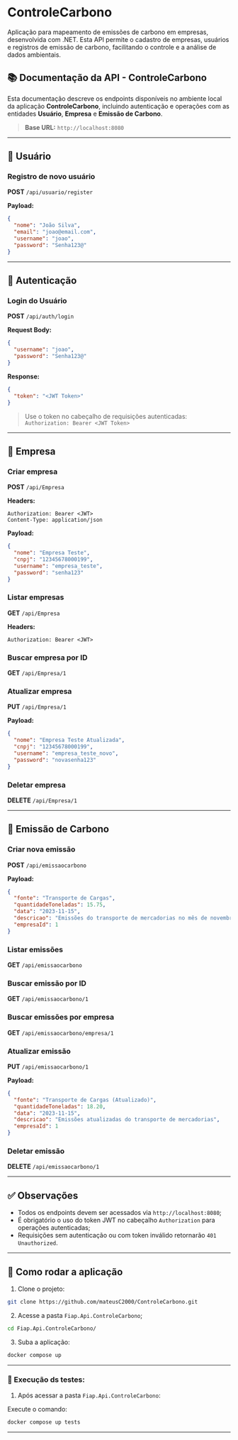 # ControleCarbono

Aplicação para mapeamento de emissões de carbono em empresas, desenvolvida com .NET. Esta API permite o cadastro de empresas, usuários e registros de emissão de carbono, facilitando o controle e a análise de dados ambientais.

## 📚 Documentação da API - ControleCarbono

Esta documentação descreve os endpoints disponíveis no ambiente local da aplicação **ControleCarbono**, incluindo autenticação e operações com as entidades **Usuário**, **Empresa** e **Emissão de Carbono**.

> **Base URL:** `http://localhost:8080`

---

## 👤 Usuário

### Registro de novo usuário

**POST** `/api/usuario/register`

**Payload:**
```json
{
  "nome": "João Silva",
  "email": "joao@email.com",
  "username": "joao",
  "password": "Senha123@"
}
```

---

## 🔐 Autenticação

### Login do Usuário

**POST** `/api/auth/login`

**Request Body:**
```json
{
  "username": "joao",
  "password": "Senha123@"
}
```

**Response:**
```json
{
  "token": "<JWT Token>"
}
```

> Use o token no cabeçalho de requisições autenticadas:  
> `Authorization: Bearer <JWT Token>`

---


## 🏢 Empresa

### Criar empresa

**POST** `/api/Empresa`

**Headers:**
```
Authorization: Bearer <JWT>
Content-Type: application/json
```

**Payload:**
```json
{
  "nome": "Empresa Teste",
  "cnpj": "12345678000199",
  "username": "empresa_teste",
  "password": "senha123"
}
```

### Listar empresas

**GET** `/api/Empresa`

**Headers:**
```
Authorization: Bearer <JWT>
```

### Buscar empresa por ID

**GET** `/api/Empresa/1`

### Atualizar empresa

**PUT** `/api/Empresa/1`

**Payload:**
```json
{
  "nome": "Empresa Teste Atualizada",
  "cnpj": "12345678000199",
  "username": "empresa_teste_novo",
  "password": "novasenha123"
}
```

### Deletar empresa

**DELETE** `/api/Empresa/1`

---

## 🌱 Emissão de Carbono

### Criar nova emissão

**POST** `/api/emissaocarbono`

**Payload:**
```json
{
  "fonte": "Transporte de Cargas",
  "quantidadeToneladas": 15.75,
  "data": "2023-11-15",
  "descricao": "Emissões do transporte de mercadorias no mês de novembro",
  "empresaId": 1
}
```

### Listar emissões

**GET** `/api/emissaocarbono`

### Buscar emissão por ID

**GET** `/api/emissaocarbono/1`

### Buscar emissões por empresa

**GET** `/api/emissaocarbono/empresa/1`

### Atualizar emissão

**PUT** `/api/emissaocarbono/1`

**Payload:**
```json
{
  "fonte": "Transporte de Cargas (Atualizado)",
  "quantidadeToneladas": 18.20,
  "data": "2023-11-15",
  "descricao": "Emissões atualizadas do transporte de mercadorias",
  "empresaId": 1
}
```

### Deletar emissão

**DELETE** `/api/emissaocarbono/1`

---

## ✅ Observações

- Todos os endpoints devem ser acessados via `http://localhost:8080`;
- É obrigatório o uso do token JWT no cabeçalho `Authorization` para operações autenticadas;
- Requisições sem autenticação ou com token inválido retornarão `401 Unauthorized`.

---

## 🚀 Como rodar a aplicação

1. Clone o projeto:
```bash
git clone https://github.com/mateusC2000/ControleCarbono.git
```

2. Acesse a pasta `Fiap.Api.ControleCarbono`;
```bash
cd Fiap.Api.ControleCarbono/
```

3. Suba a aplicação:

```bash
docker compose up
```

---

### 🧪 Execução ds testes:

1. Após acessar a pasta `Fiap.Api.ControleCarbono`:

Execute o comando:

```bash
docker compose up tests
```

---
